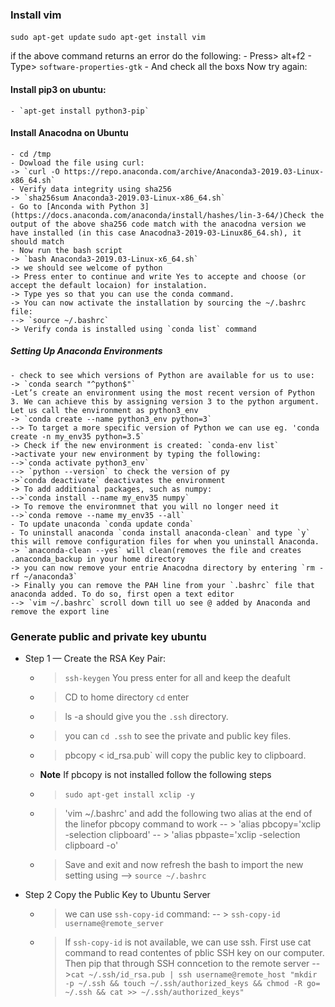 ### Install vim
`sudo apt-get update` 
`sudo apt-get install vim`

if the above command returns an error
do the following:
	- Press> alt+f2
	- Type> `software-properties-gtk`
	- And check all the boxs
Now try again:

#### Install pip3 on ubuntu:
	- `apt-get install python3-pip`

#### Install Anacodna on Ubuntu
	- cd /tmp
	- Dowload the file using curl:
	-> `curl -O https://repo.anaconda.com/archive/Anaconda3-2019.03-Linux-x86_64.sh`
	- Verify data integrity using sha256
	-> `sha256sum Anaconda3-2019.03-Linux-x86_64.sh`
	- Go to [Anconda with Python 3](https://docs.anaconda.com/anaconda/install/hashes/lin-3-64/)Check the output of the above sha256 code match with the anacodna version we have installed (in this case Anacodna3-2019-03-Linux86_64.sh), it should match
	- Now run the bash script
	-> `bash Anaconda3-2019.03-Linux-x6_64.sh`
	-> we should see welcome of python
	-> Press enter to continue and write Yes to accepte and choose (or accept the default locaion) for instalation.
	-> Type yes so that you can use the conda command. 
	-> You can now activate the installation by sourcing the ~/.bashrc file:
	--> `source ~/.bashrc`
	-> Verify conda is installed using `conda list` command

##### Setting Up Anaconda Environments
	- check to see which versions of Python are available for us to use:
	-> `conda search "^python$"`
	-Let’s create an environment using the most recent version of Python 3. We can achieve this by assigning version 3 to the python argument. Let us call the environment as python3_env
	-> `conda create --name python3_env python=3`
	--> To target a more specific version of Python we can use eg. 'conda create -n my_env35 python=3.5`
	-> Check if the new environment is created: `conda-env list`
	->activate your new environment by typing the following:
	-->`conda activate python3_env`
	--> `python --version` to check the version of py
	->`conda deactivate` deactivates the environment
	-> To add additional packages, such as numpy:
	-->`conda install --name my_env35 numpy`
	-> To remove the environmnet that you will no longer need it
	-->`conda remove --name my_env35 --all`
	- To update unaconda `conda update conda`
	- To uninstall anaconda `conda install anaconda-clean` and type `y` this will remove configuration files for when you uninstall Anaconda.
	-> `anaconda-clean --yes` will clean(removes the file and creates .anaconda_backup in your home directory
	-> you can now remove your entrie Anacodna directory by entering `rm -rf ~/anaconda3` 
	-> Finally you can remove the PAH line from your `.bashrc` file that anaconda added. To do so, first open a text editor
	--> `vim ~/.bashrc` scroll down till uo see @ added by Anaconda and remove the export line


### Generate public and private key ubuntu
- Step 1 — Create the RSA Key Pair: <br>
	- > `ssh-keygen` You press enter for all and keep the deafult
	- > CD to home directory `cd` enter
	- > ls -a should give you the `.ssh` directory.
	- > you can `cd .ssh` to see the private and public key files.
	- > pbcopy < id_rsa.pub` will copy the public key to clipboard.
	- **Note** If pbcopy is not installed follow the following steps
	- > `sudo apt-get install xclip -y`
	- > 'vim ~/.bashrc' and add the following two alias at the end of the linefor pbcopy command to work
	-- > 'alias pbcopy='xclip -selection clipboard'
	-- > 'alias pbpaste='xclip -selection clipboard -o'
	- > Save and exit and now refresh the bash to import the new setting using
	--> `source ~/.bashrc`
 - Step 2 Copy the Public Key to Ubuntu Server <br>
	- > we can use `ssh-copy-id` command:
	-- > `ssh-copy-id username@remote_server`
	- > If `ssh-copy-id` is not available, we can use ssh. First use cat command to read contentes of pblic SSH key on our computer. Then pip that through SSH conncetion to the remote server
	-- >`cat ~/.ssh/id_rsa.pub | ssh username@remote_host "mkdir -p ~/.ssh && touch ~/.ssh/authorized_keys && chmod -R go= ~/.ssh && cat >> ~/.ssh/authorized_keys"`
